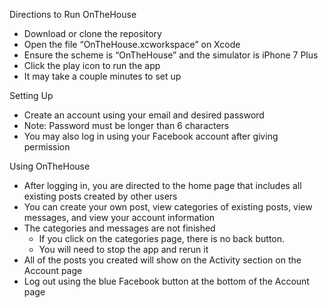 Directions to Run OnTheHouse
- Download or clone the repository
- Open the file “OnTheHouse.xcworkspace” on Xcode
- Ensure the scheme is “OnTheHouse” and the simulator is iPhone 7 Plus 
- Click the play icon to run the app
- It may take a couple minutes to set up

Setting Up
- Create an account using your email and desired password
- Note: Password must be longer than 6 characters
- You may also log in using your Facebook account after giving permission

Using OnTheHouse
- After logging in, you are directed to the home page that includes all existing posts created by other users
- You can create your own post, view categories of existing posts, view messages, and view your account information
- The categories and messages are not finished
    - If you click on the categories page, there is no back button.
    - You will need to stop the app and rerun it
- All of the posts you created will show on the Activity section on the Account page
- Log out using the blue Facebook button at the bottom of the Account page

